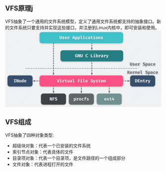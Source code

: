 ## VFS原理j
VFS抽象了一个通用的文件系统模型，定义了通用文件系统都支持的抽象接口。新的文件系统只要支持并实现这些接口，并注册到Linux内核中，即可安装和使用。
<img src="images/vfs_arc.png" width="600px" />

## VFS组成
VFS抽象了四种对象类型:
- 超级块对象：代表一个已安装的文件系统
- 索引节点对象：代表具体的文件
- 目录项对象：代表一个目录项，是文件路径的一个组成部分
- 文件对象：代表进程打开的文件


